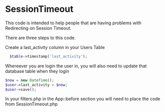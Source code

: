 SessionTimeout
==============

This code is intended to help people that are having problems with Redirecting on Session Timeout. 

There are three steps to this code. 

Create a last_activity column in your Users Table


```php 
  $table->timestamp('last_activity');

```

Whereever you are login the user in, you will also need to update that database table when they login 


```php
$now = new DateTime(); 
$user->last_activity = $now;
$user->save(); 

```

In your filters.php in the App::before section you will need to place the code from SessionTimeout.php 


